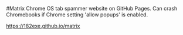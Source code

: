 #Matrix
Chrome OS tab spammer website on GitHub Pages. Can crash Chromebooks if Chrome setting 'allow popups' is enabled.

https://182exe.github.io/matrix
